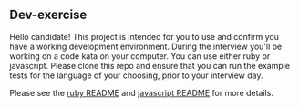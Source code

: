 ## Dev-exercise

Hello candidate! This project is intended for you to use and confirm you have
a working development environment. During the interview you'll be working
on a code kata on your computer. You can use either ruby or javascript.
Please clone this repo and ensure that you can run the example tests for 
the language of your choosing, prior to your interview day.


Please see the [ruby README](./ruby/example/) and
[javascript README](./javascript/example/) for more details.
